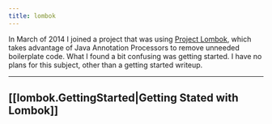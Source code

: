 ```yaml
---
title: lombok
---
```

In March of 2014 I joined a project that was using [Project Lombok](http://projectlombok.org/), which takes advantage of Java Annotation Processors to remove unneeded boilerplate code. What I found a bit confusing was getting started. I have no plans for this subject, other than a getting started writeup.

----
## [[lombok.GettingStarted|Getting Stated with Lombok]]